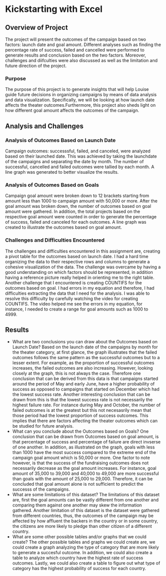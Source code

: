 # Kickstarting with Excel

## Overview of Project
 The project will present the outcomes of the campaign based on two factors: launch date and goal amount. Different analyses such as finding the percentage rate of success, failed and cancelled were performed to generate results and conclusion based on the two factors. Moreover, challenges and diifculties were also discussed as well as the limitation and future direction of the project. 

### Purpose
The purpose of this project is to generate insights that will help Louise guide future decisions in organizing campaigns by means of data analysis and data visualization. Specifically, we will be looking at how launch date affects the theater outcomes.Furthermore, this project also sheds light on how different goal amount affects the outcomes of the campaign.    

## Analysis and Challenges

### Analysis of Outcomes Based on Launch Date
Campaign outcomes: successsful, failed, and canceled, were analyzed based on their launched date. This was achieved by taking the launchdate of the campaigns and separating the date by month. The number of successful, cancelled and failed outcomes were tallied by each month. A line graph was generated to better visualize the results.  

### Analysis of Outcomes Based on Goals
Campaign goal amount were broken down to 12 brackets starting from amount less than 1000 to campaign amount with 50,000 or more. After the goal amount was broken down, the number of outcomes based on goal amount were gathered. In addition, the total projects based on the respective goal amount were counted in order to generate the percentage of success, failed and canceled for each outcomes. A line graph was created to illustrate the outcomes based on goal amount.  

### Challenges and Difficulties Encountered
The challenges and difficulties encountered in this assignment are, creating a pivot table for the outcomes based on launch date. I had a hard time organizing the data to their respective rows and columns to generate a cohesive visualization of the data. The challenge was overcame by having a good understanding on which factors should be represented, in addition having a reference picture really helped in orienting me to the right table. Another challenge that I encountered is creating COUNTIFS for the outcomes based on goal. I had errors in my equation and therefore, I had difficulties extracting the data that I need for the analysis. I was able to resolve this difficulty by carefully watching the video for creating COUNTIFS. The video helped me see the errors in my equation, for instance, I needed to create a range for goal amounts such as 1000 to 4999.   

## Results
- What are two conclusions you can draw about the Outcomes based on Launch Date?
Based on the launch date of the campaigns by month for the theater category, at first glance, the graph illustrates that the failed outcomes follows the same pattern as the successful outcomes but to a lesser extent. For example, as the proportion of successful outcomes increases, the failed outcomes are also increasing. However, looking closely at the graph, this is not always the case. Therefore one conclusion that can be derived from this data is that campaigns started around the period of May and early June, have a higher probability of success as opposed to campaigns that started on December which had the lowest success rate. Another interesting conclusion that can be drawn from this is that the lowest success rate is not necessarily the highest failure rate. For instance during May and October, the number of failed outcomes is at the greatest but this not necesasrily mean that those period had the lowest proportion of success outcomes. This implies that there are factors affecting the theater outcomes which can be studied for future analysis. 
- What can you conclude about the Outcomes based on Goals?
One conclusion that can be drawn from Outcomes based on goal amount, is that percentage of success and percentage of failure are direct invserse of one another. In addition, as illustrated on the graph, goals with less than 1000 have the most success compared to the extreme end of the campaign goal amount which is 50,000 or more. One factor to note however, is that the success of the fundraising outcomes does not necessarily decrease as the goal amount increases. For instance, goal amount of 35,000 to 39,000 and 40,000 to 49,000 are more successful than goals with the amount of 25,000 to 29,000. Therefore, it can be concluded that goal amount alone is not sufficient to predict the successs of the campaigns. 
- What are some limitations of this dataset?
The limitations of this dataset are, first the goal amounts can be vastly different from one another and comparing them against one another may skew the information gathered. Another limitation of this dataset is the dataset were gathered from different countries, thus, the outcomes of the campaign may be affected by how affluent the backers in the country or in some country, the citizens are more likely to pledge than other citizen of a different country.  
- What are some other possible tables and/or graphs that we could create?
The other possible tables and graphs we could create are, we could create a graph analyzing the type of category that are more likely to generate a succesful outcome. In addition, we could also create a table to analyze which country have the highest rate of success outcomes. Lastly, we could also create a table to figure out what type of category has the highest probability of success for each country.   
